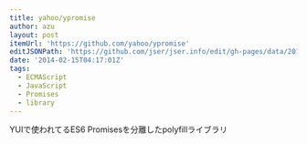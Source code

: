 ```yaml
---
title: yahoo/ypromise
author: azu
layout: post
itemUrl: 'https://github.com/yahoo/ypromise'
editJSONPath: 'https://github.com/jser/jser.info/edit/gh-pages/data/2014/02/index.json'
date: '2014-02-15T04:17:01Z'
tags:
  - ECMAScript
  - JavaScript
  - Promises
  - library
---
```

YUIで使われてるES6 Promisesを分離したpolyfillライブラリ

